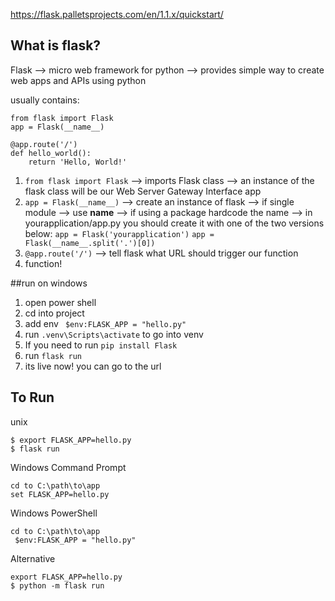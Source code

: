 https://flask.palletsprojects.com/en/1.1.x/quickstart/

## What is flask?
Flask --> micro web framework for python
--> provides simple way to create web apps and APIs using python

usually contains:
```
from flask import Flask
app = Flask(__name__)

@app.route('/')
def hello_world():
    return 'Hello, World!'
```

1. `from flask import Flask` --> imports Flask class --> an instance of the flask class will be our Web Server Gateway Interface app
2. `app = Flask(__name__)` --> create an instance of flask
--> if single module --> use __name__
--> if using a package hardcode the name
    --> in yourapplication/app.py you should create it with one of the two versions below:
    `app = Flask('yourapplication')`
    `app = Flask(__name__.split('.')[0])`
3. `@app.route('/')` --> tell flask what URL should trigger our function
4. function!


##run on windows
1. open power shell
2. cd into project
3. add env ` $env:FLASK_APP = "hello.py"`
4. run `.venv\Scripts\activate` to go into venv
5. If you need to run  `pip install Flask`
6. run `flask run`
7. its live now! you can go to the url 




## To Run
unix
```
$ export FLASK_APP=hello.py
$ flask run
```

Windows Command Prompt
```
cd to C:\path\to\app
set FLASK_APP=hello.py
```
Windows PowerShell
```
cd to C:\path\to\app
 $env:FLASK_APP = "hello.py"
```
Alternative
```
export FLASK_APP=hello.py
$ python -m flask run
```

